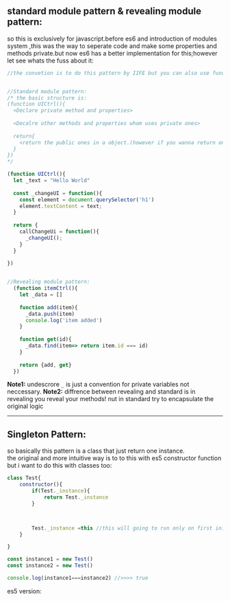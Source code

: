 ## standard module pattern & revealing module pattern:
so this is exclusively for javascript.before es6 and introduction of modules system ,this was the way to seperate code and make some properties and methods private.but now es6 has a better implementation for this;however let see whats the fuss about it:
```javascript
//the convetion is to do this pattern by IIFE but you can also use function declaration and expression and invoke them later


//Standard module pattern:
/* the basic structure is:
(function UICtrl(){
  <Declare private method and properties>
  
  <Decalre other methods and properties whom uses private ones>
  
  return{
    <return the public ones in a object.(however if you wanna return only one thing ,object is not neccessary)>
  }
})
*/

(function UICtrl(){
  let _text = "Hello World"
  
  const _changeUI = function(){
    const element = document.querySelector('h1')
    element.textContent = text;
  }
  
  return {
    callChangeUi = function(){
      _changeUI();
    }
  }
  
})


//Revealing module pattern:
  (function itemCtrl(){
    let _data = []
    
    function add(item){
      _data.push(item)
      console.log('item added')
    }
    
    function get(id){
      _data.find(item=> return item.id === id)
    }
    
    return {add, get}
  })

```
__Note1:__ undescrore `_` is just a convention for private variables not neccessary.
__Note2:__ diffrence between revealing and standard is in revealing you reveal your methods! nut in standard try to encapsulate the original logic

---
## Singleton Pattern:
so basically this pattern is a class that just return one instance.   
the original and more intuitive way is to to this with es5 constructor function but i want to do this with classes too:   
```javascript
class Test{
    constructor(){
        if(Test._instance){
            return Test._instance
        }



        Test._instance =this //this will going to run only on first initialization.and make store the first instance in the class 
    }

}

const instance1 = new Test()
const instance2 = new Test()

console.log(instance1===instance2) //>>>> true
```

es5 version:
```javascript

```
